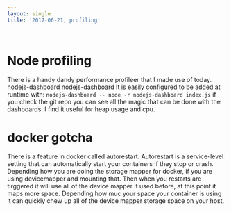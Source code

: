 ```yaml
---
layout: single
title: '2017-06-21, profiling'

---
```


# Node profiling
There is a handy dandy performance profileer that I made use of today. 
nodejs-dashboard  [nodejs-dashboard](https://github.com/FormidableLabs/nodejs-dashboard "nodejs-dashboard")
It is easily configured to be added at runtime with: `nodejs-dashboard -- node -r nodejs-dashboard index.js`
if you check the git repo you can see all the magic that can be done with the dashboards.   I find it useful for heap usage and cpu.


# docker gotcha
There is a feature in docker called autorestart. Autorestart is a service-level setting that can automatically start your containers if they stop or crash.  Depending how you are doing the storage mapper for docker, if you are using devicemapper and mounting that.   Then when you restarts are tirggered it will use all of the device mapper it used before, at this point it maps more space.  Depending how muc your space your container is using it can quickly chew up all of the device mapper storage space on your host. 
